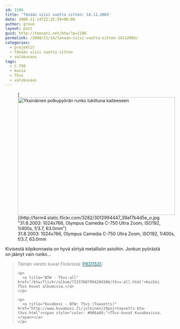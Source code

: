 ```yaml
---
id: 1106
title: 'Tänään viisi vuotta sitten: 14.11.2003'
date: 2008-11-14T22:25:59+00:00
author: grove
layout: post
guid: http://teevati.net/btw/?p=1106
permalink: /2008/11/14/tanaan-viisi-vuotta-sitten-14112003/
categories:
  - projektit
  - Tänään viisi vuotta sitten
  - valokuvaus
tags:
  - C-750
  - kuvia
  - T5vs
  - valokuvaus
---
```

<figure style="width: 500px" class="wp-caption aligncenter">[<img title="Yksinäinen polkupyörän runko lukittuna kaiteeseen" src="http://farm4.static.flickr.com/3282/3012994447_dbfe59a023.jpg" alt="Yksinäinen polkupyörän runko lukittuna kaiteeseen" width="500" height="374" />](http://farm4.static.flickr.com/3282/3012994447_39af7b4d5e_o.jpg "31.8.2003: 1024x766, Olympus Camedia C-750 Ultra Zoom, ISO192, 1/400s, f/3.7, 63.0mm")<figcaption class="wp-caption-text">31.8.2003: 1024x766, Olympus Camedia C-750 Ultra Zoom, ISO192, 1/400s, f/3.7, 63.0mm</figcaption></figure> 

<p style="text-align: center;">
  <p>
    Kivisestä kilpikonnasta on hyvä siirtyä metallisiin asioihin. Jonkun pyörästä on jäänyt vain runko&#8230;
  </p>
  
  <blockquote>
    <p>
      <span style="color: #808080;">Tämän viestin kuvat Flickrissä: </span><a title="P8311531 on Flickr" href="http://flickr.com/photos/teevati/3012994447"><span style="color: #006a80;">P8311531</span></a>.
    </p>
    
    <p>
      <a title="BTW · T5vs-all" href="/btw/flickr/album/72157607994204386/t5vs-all.html">Kaikki T5vs kuvat albumissa.</a>
    </p>
    
    <p>
      <a title="Kuvaboxi - BTW: T5vs (Taavetti)" href="http://www.kuvaboxi.fi/julkinen/29poj+taavetti-btw-t5vs.html"><span style="color: #006a80;">T5vs-kuvat Kuvaboxissa.</span></a>
    </p>
  </blockquote>